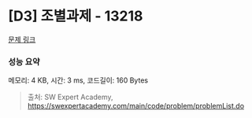 # [D3] 조별과제 - 13218 

[문제 링크](https://swexpertacademy.com/main/code/problem/problemDetail.do?contestProbId=AXzjvCCq-PwDFASs) 

### 성능 요약

메모리: 4 KB, 시간: 3 ms, 코드길이: 160 Bytes



> 출처: SW Expert Academy, https://swexpertacademy.com/main/code/problem/problemList.do